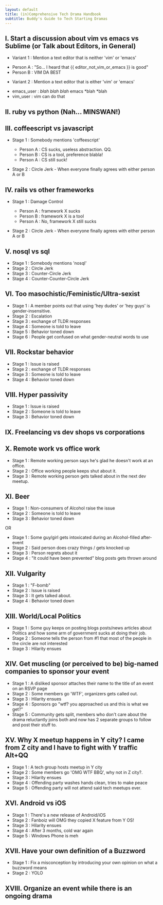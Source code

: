 ```yaml
---
layout: default
title: (in)Comprehensive Tech Drama Handbook
subtitle: Buddy's Guide to Tech Starting Dramas
---
```


## I. Start a discussion about vim vs emacs vs Sublime (or Talk about Editors, in General)

   * Variant 1 : Mention a text editor that is neither 'vim' or 'emacs'

   - Person A : "So... I heard that {{ editor_not_vim_or_emacs }} is good"
   - Person B : VIM DA BEST

   * Variant 2 : Mention a text editor that is either 'vim' or 'emacs'

   - emacs_user : *blah blah blah* emacs *blah *blah
   - vim_user : vim can do that

## II. ruby vs python (Nah... MINSWAN!)

## III. coffeescript vs javascript

 * Stage 1 : Somebody mentions 'coffeescript'

   - Person A : CS sucks, useless abstraction. QQ.
   - Person B : CS is a tool, preference blabla!
   - Person A : CS still suck!

 * Stage 2 : Circle Jerk - When everyone finally agrees with either person A or B

## IV. rails vs other frameworks

 * Stage 1 : Damage Control

   - Person A : framework X sucks
   - Person B : framework X is a tool
   - Person A : No, framework X still sucks

 * Stage 2 : Circle Jerk - When everyone finally agrees with either person A or B

## V. nosql vs sql

 * Stage 1 : Somebody mentions 'nosql'
 * Stage 2 : Circle Jerk
 * Stage 3 : Counter-Circle Jerk
 * Stage 4 : Counter-Counter-Circle Jerk

## VI. Too masochistic/Feministic/Ultra-sexist

 * Stage 1 : A member points out that using 'hey dudes' or 'hey guys' is gender-insensitive.
 * Stage 2 : Escalation
 * Stage 3 : exchange of TLDR responses
 * Stage 4 : Someone is told to leave
 * Stage 5 : Behavior toned down
 * Stage 6 : People get confused on what gender-neutral words to use

## VII. Rockstar behavior

 * Stage 1 : Issue is raised
 * Stage 2 : exchange of TLDR responses
 * Stage 3 : Someone is told to leave
 * Stage 4 : Behavior toned down

## VIII. Hyper passivity

 * Stage 1 : Issue is raised
 * Stage 2 : Someone is told to leave
 * Stage 3 : Behavior toned down

## IX. Freelancing vs dev shops vs corporations

## X. Remote work vs office work

 * Stage 1 : Remote working person says he's glad he doesn't work at an office.
 * Stage 2 : Office working people keeps shut about it.
 * Stage 3 : Remote working person gets talked about in the next dev meetup.

## XI. Beer

 * Stage 1 : Non-consumers of Alcohol raise the issue
 * Stage 2 : Someone is told to leave
 * Stage 3 : Behavior toned down

 OR

 * Stage 1 : Some guy/girl gets intoxicated during an Alcohol-filled after-event
 * Stage 2 : Said person does crazy things / gets knocked up
 * Stage 3 : Person regrets about it
 * Stage 4 : "It could have been prevented" blog posts gets thrown around

## XII. Vulgarity

 * Stage 1 : "F-bomb"
 * Stage 2 : Issue is raised
 * Stage 3 : It gets talked about.
 * Stage 4 : Behavior toned down

## XIII. World/Local Politics

 * Stage 1 : Some guy keeps on posting blogs posts/news articles about Politics and how some arm of government sucks at doing their job.
 * Stage 2 : Someone tells the person from #1 that most of the people in the circle are not interested
 * Stage 3 : Hilarity ensues

## XIV. Get muscling (or perceived to be) big-named companies to sponsor your event

 * Stage 1 : A disliked sponsor attaches their name to the title of an event on an RSVP page
 * Stage 2 : Some members go 'WTF', organizers gets called out.
 * Stage 3 : Hilarity ensues
 * Stage 4 : Sponsors go "wtf? you approached us and this is what we get?"
 * Stage 5 : Community gets split, members who don't care about the drama reluctantly joins both and now has 2 separate groups to follow and post their stuff to.

## XV. Why X meetup happens in Y city? I came from Z city and I have to fight with Y traffic Alt+QQ

 * Stage 1 : A tech group hosts meetup in Y city
 * Stage 2 : Some members go 'OMG WTF BBQ', why not in Z city?.
 * Stage 3 : Hilarity ensues
 * Stage 4 : Offending party washes hands clean, tries to make peace
 * Stage 5 : Offending party will not attend said tech meetups ever.

## XVI. Android vs iOS

 * Stage 1 : There's a new release of Android/iOS
 * Stage 2 : Fanboiz will OMG they copied X feature from Y OS!
 * Stage 3 : Hilarity ensues
 * Stage 4 : After 3 months, cold war again
 * Stage 5 : Windows Phone is meh

## XVII. Have your own definition of a Buzzword

 * Stage 1 : Fix a misconception by introducing your own opinion on what a buzzword means
 * Stage 2 : YOLO

## XVIII. Organize an event while there is an ongoing drama

